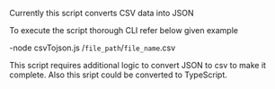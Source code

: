 Currently this script converts CSV data into JSON

To execute the script thorough CLI refer below given example

-node csvTojson.js /`file_path`/`file_name`.csv


This script requires additional logic to convert JSON to csv to make it complete. Also this sript could be converted to TypeScript.
